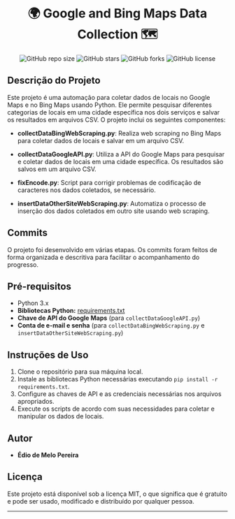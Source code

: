 <div align="center">
  <h1>🌍 Google and Bing Maps Data Collection 🗺️</h1>
  <p>
    <img src="https://img.shields.io/github/repo-size/E-Mello/GoogleAndBingMapsDataCollection" alt="GitHub repo size">
    <img src="https://img.shields.io/github/stars/E-Mello/GoogleAndBingMapsDataCollection" alt="GitHub stars">
    <img src="https://img.shields.io/github/forks/E-Mello/GoogleAndBingMapsDataCollection" alt="GitHub forks">
    <img src="https://img.shields.io/github/license/E-Mello/GoogleAndBingMapsDataCollection" alt="GitHub license">
  </p>
</div>

## Descrição do Projeto

Este projeto é uma automação para coletar dados de locais no Google Maps e no Bing Maps usando Python. Ele permite pesquisar diferentes categorias de locais em uma cidade específica nos dois serviços e salvar os resultados em arquivos CSV. O projeto inclui os seguintes componentes:

- **collectDataBingWebScraping.py**: Realiza web scraping no Bing Maps para coletar dados de locais e salvar em um arquivo CSV.

- **collectDataGoogleAPI.py**: Utiliza a API do Google Maps para pesquisar e coletar dados de locais em uma cidade específica. Os resultados são salvos em um arquivo CSV.

- **fixEncode.py**: Script para corrigir problemas de codificação de caracteres nos dados coletados, se necessário.

- **insertDataOtherSiteWebScraping.py**: Automatiza o processo de inserção dos dados coletados em outro site usando web scraping.

## Commits

O projeto foi desenvolvido em várias etapas. Os commits foram feitos de forma organizada e descritiva para facilitar o acompanhamento do progresso.

## Pré-requisitos

- Python 3.x
- **Bibliotecas Python:** [requirements.txt](https://github.com/E-Mello/GoogleAndBingMapsDataCollection/blob/main/requirements.txt)
- **Chave de API do Google Maps** (para `collectDataGoogleAPI.py`)
- **Conta de e-mail e senha** (para `collectDataBingWebScraping.py` e `insertDataOtherSiteWebScraping.py`)

## Instruções de Uso

1. Clone o repositório para sua máquina local.
2. Instale as bibliotecas Python necessárias executando `pip install -r requirements.txt`.
3. Configure as chaves de API e as credenciais necessárias nos arquivos apropriados.
4. Execute os scripts de acordo com suas necessidades para coletar e manipular os dados de locais.

## Autor

- **Édio de Melo Pereira**

## Licença

Este projeto está disponível sob a licença MIT, o que significa que é gratuito e pode ser usado, modificado e distribuído por qualquer pessoa.

---
